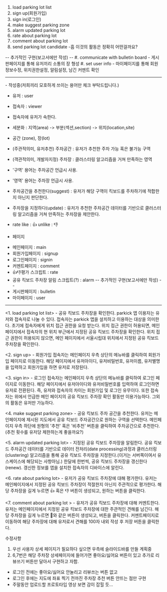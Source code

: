 1. load parking lot list
2. sign up(회원가입)
3. sign in(로그인)
4. make suggest parking zone
5. alarm updated parking lot
6. rate about parking lot
7. comment about parking lot
8. send parking lot candidate -흠 이것의 활동은 정확히 어떤걸까요?

-- 추가적인 구현(보고서에만 작성) --
#. communicate with bulletin board - 게시판페이지를 통해 유저끼리 소통의 장 형성
#. set user info - 마이페이지를 통해 회원정보수정, 위치권한설정, 알림설정, 남긴 커멘트 확인 

-----------------------------------------------------------------------------------

<terms policy> - 작성중(저희끼리 모호하게 쓰이는 용어만 체크 부탁드립니다.)
* 유저 : user
* 접속자 : viewer
* 접속자에 유저가 속한다.

* 세분화 : 지역(area) -> 부분(섹션,section) -> 위치(location,site)

* 공간 (zone), 장(lot)
* (주관적의미, 유저추천) 주차공간 : 유저가 추천한 주차 가능 혹은 불가능 구역
* (객관적의미, 개발자지정) 주차장 : 클러스터링 알고리즘을 거쳐 만족하는 영역
* '구역' 용어는 주차공간 언급시 사용.
* '영역' 용어는 주차장 언급시 사용.

* 주차공간을 추천한다(suggest) : 유저가 해당 구역이 킥보드를 주차하기에 적합한지 아닌지 판단한다.
* 주차장을 지정하다(update) : 유저가 추천한 주차공간 데이터를 기반으로 클러스터링 알고리즘을 거쳐 만족하는 주차장을 제안한다.

* rate
like : 👍
unlike : 👎

* 페이지 
- 메인페이지 : main
- 회원가입페이지 : signup
- 로그인페이지 : signin
- 커멘트페이지 : comment
- 👍👎평가 스크립트 : rate
- 공유 킥보드 주차장 알림 스크립트(?) : alarm
-- 추가적인 구현(보고서에만 작성) --
- 게시판페이지 : bulletin
- 마이페이지 : user
-----------------------------------------------------------------------------------

<1. load parking lot list> - 공유 킥보드 주차장을 확인한다.
parkick 앱 이용자는 유저와 접속자로 나눌 수 있다. 
접속자는 parkick 앱을 설치하고 이용하는 대상을 의미한다.
초기에 접속자에게 위치 접근 권한을 요청 받는다. 
위치 접근 권한이 허용되면, 메인 페이지에서 접속자의 현 위치 부근에서 지정된 공유 킥보드 주차장을 확인한다.
위치 접근 권한이 허용되지 않으면, 메인 페이지에서 서울시립대 위치에서 지정된 공유 킥보드 주차장을 확인한다.

<2. sign up> - 회원가입
접속자는 메인페이지 우측 상단의 메뉴바를 클릭하여 회원가입 페이지로 이동한다.
해당 페이지에서 유저아이디, 유저비밀번호, 유저이름, 유저별명을 입력하고 회원가입을 하면 유저로 저장된다. 

<3. sign in> - 로그인
접속자는 메인페이지 우측 상단의 메뉴바를 클릭하여 로그인 페이지로 이동한다.
해당 페이지에서 유저아이디와 유저비밀번호를 입력하여 로그인하면 유저로 전환된다.
즉, 유저와 접속자의 차이는 회원가입 및 로그인 유무이다. 또한 접속자는 위에서 언급한 메인 페이지의 공유 킥보드 주차장 확인 활동만 이용가능하다. 그외의 활동은 유저만 가능하다. 

<4. make suggest parking zone> - 공유 킥보드 주차 공간을 추천한다.
유저는 메인페이지에 제시된 지도에서 공유 킥보드 주자공간으로 원하는 구역을 선택한다. 메인페이지 우측 하단에 원형의 '추천' 혹은 '비추천' 버튼을 클릭하여 주차공간으로 추천한다.
(추천 횟수를 유저당 제한하는게 좋을까요?)

<5. alarm updated parking lot> - 지정된 공유 킥보드 주차장을 알림한다.
공유 킥보드 주차공간 데이터를 기반으로 데이터 전처리(date processing)과정과 클러스터링(clustering) 알고리즘을 통해 공유 킥보드 주차장을 지정한다.(이거는 서버쪽이여서 유스케이스에 해당되는 사항아님.) 한달에 한번씩, 공유 킥보드 주차장을 갱신한다(renew). 갱신한 정보를 앱을 설치한 접속자의 디바이스에 알린다. 

<6. rate about parking lot> - 유저가 공유 킥보드 주차장에 대해 평가한다.
유저는 메인페이지에서 지정된 공유 킥보드 주차장이 적절한지 아닌지 주관적으로 평가한다. 해당 주차장을 길게 누르면 👍 혹은 👎 버튼이 생성되고, 원하는 버튼을 클릭한다. 

<7. comment about parking lot > - 유저가 공유 킥보드 주차장에 대해 커멘트한다.
유저는 메인페이지에서 지정된 공유 킥보드 주차장에 대한 주관적인 견해를 남긴다. 해당 주차장을 길게 누르면 💬와 같은 버튼이 생성되고, 버튼을 클릭한다. 커멘트페이지로 이동하여 해당 주차장에 대해 유저로서 견해를 100자 내외 작성 후 저장 버튼을 클릭한다. 






수정사항
1. 우선 사용자 상세 페이지가 필요하다 싶으면 우측에 슬라이드바를 만들 계획중
2. 6,7번은 해당 주차장 상세페이지에 들어가면 좋아요/싫어요 버튼이 있고 추가로 리뷰쓰기 버튼만 달아서 구현하고 자함. 

* 로그인 전에는 좋아요/싫어요 안눌리고 리뷰쓰는 버튼 없고 
* 로그인 후에는 지도에 좌표 찍기 전까진 주차장 추천 버튼 안뜨는 점만 구현
* 주말동안 업로드할 프로토타입 영상 보면 감이 잡힐 듯...